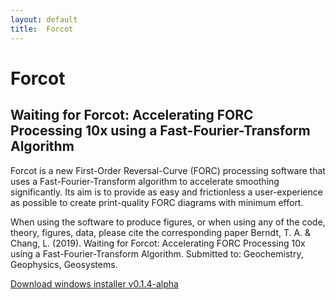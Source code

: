 ```yaml
---
layout: default
title:  Forcot
---
```


# Forcot
## Waiting for Forcot: Accelerating FORC Processing 10x using a Fast-Fourier-Transform Algorithm

Forcot is a new First-Order Reversal-Curve (FORC) processing software that uses a Fast-Fourier-Transform algorithm to accelerate smoothing significantly. Its aim is to provide as easy and frictionless a user-experience as possible to create print-quality FORC diagrams with minimum effort. 

When using the software to produce figures, or when using any of the code, theory, figures, data, please cite the corresponding paper 
Berndt, T. A. & Chang, L. (2019). Waiting for Forcot: Accelerating FORC Processing 10x using a Fast-Fourier-Transform Algorithm. Submitted to: Geochemistry, Geophysics, Geosystems.


[Download windows installer v0.1.4-alpha](Forcot_WebInstaller_v0.1.4-alpha)

